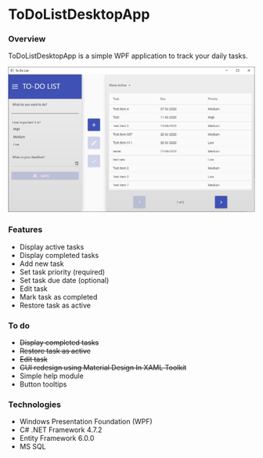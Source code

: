 # ToDoListDesktopApp

### Overview
ToDoListDesktopApp is a simple WPF application to track your daily tasks.

![AppScreenshot](./Images/2020-06-10_00_06_37-To-DoList.jpg)

### Features
* Display active tasks
* Display completed tasks
* Add new task
* Set task priority (required)
* Set task due date (optional)
* Edit task
* Mark task as completed
* Restore task as active

### To do
* ~~Display completed tasks~~
* ~~Restore task as active~~
* ~~Edit task~~
* ~~GUI redesign using Material Design In XAML Toolkit~~
* Simple help module
* Button tooltips

### Technologies
* Windows Presentation Foundation (WPF)
* C# .NET Framework 4.7.2
* Entity Framework 6.0.0
* MS SQL
